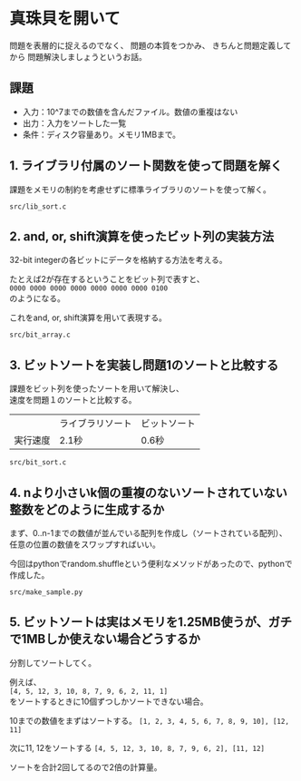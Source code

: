 # 真珠貝を開いて

問題を表層的に捉えるのでなく、
問題の本質をつかみ、
きちんと問題定義してから
問題解決しましょうというお話。

## 課題

* 入力：10^7までの数値を含んだファイル。数値の重複はない
* 出力：入力をソートした一覧
* 条件：ディスク容量あり。メモリ1MBまで。

## 1. ライブラリ付属のソート関数を使って問題を解く

課題をメモリの制約を考慮せずに標準ライブラリのソートを使って解く。

`src/lib_sort.c`

## 2. and, or, shift演算を使ったビット列の実装方法

32-bit integerの各ビットにデータを格納する方法を考える。

たとえば2が存在するということをビット列で表すと、  
`0000 0000 0000 0000 0000 0000 0000 0100`  
のようになる。

これをand, or, shift演算を用いて表現する。

`src/bit_array.c`

## 3. ビットソートを実装し問題1のソートと比較する

課題をビット列を使ったソートを用いて解決し、  
速度を問題１のソートと比較する。

<table>
  <tr> <td> </td> <td>ライブラリソート</td> <td>ビットソート</td> </tr>
  <tr> <td>実行速度</td> <td>2.1秒</td> <td>0.6秒</td> </tr>
</table>

`src/bit_sort.c`

## 4. nより小さいk個の重複のないソートされていない整数をどのように生成するか

まず、0..n-1までの数値が並んでいる配列を作成し（ソートされている配列）、  
任意の位置の数値をスワップすればいい。

今回はpythonでrandom.shuffleという便利なメソッドがあったので、pythonで作成した。

`src/make_sample.py`

## 5. ビットソートは実はメモリを1.25MB使うが、ガチで1MBしか使えない場合どうするか

分割してソートしてく。

例えば、  
`[4, 5, 12, 3, 10, 8, 7, 9, 6, 2, 11, 1]`  
をソートするときに10個ずつしかソートできない場合。

10までの数値をまずはソートする。
`[1, 2, 3, 4, 5, 6, 7, 8, 9, 10], [12, 11]`

次に11, 12をソートする
`[4, 5, 12, 3, 10, 8, 7, 9, 6, 2], [11, 12]`

ソートを合計2回してるので2倍の計算量。
